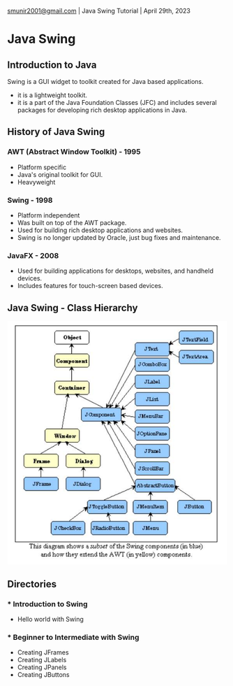 smunir2001@gmail.com | Java Swing Tutorial | April 29th, 2023
# Java Swing
## Introduction to Java
Swing is a GUI widget to toolkit created for Java based applications.
* it is a lightweight toolkit.
* it is a part of the Java Foundation Classes (JFC) and includes several packages for developing rich desktop applications in Java.
## History of Java Swing
### AWT (Abstract Window Toolkit) - 1995
* Platform specific
* Java's original toolkit for GUI.
* Heavyweight
### Swing - 1998
* Platform independent
* Was built on top of the AWT package.
* Used for building rich desktop applications and websites.
* Swing is no longer updated by Oracle, just bug fixes and maintenance.
### JavaFX - 2008
* Used for building applications for desktops, websites, and handheld devices.
* Includes features for touch-screen based devices.
## Java Swing - Class Hierarchy
![](java_swing_class_hierarchy_image.jpeg)
## Directories
### * Introduction to Swing
* Hello world with Swing
### * Beginner to Intermediate with Swing
* Creating JFrames
* Creating JLabels
* Creating JPanels
* Creating JButtons